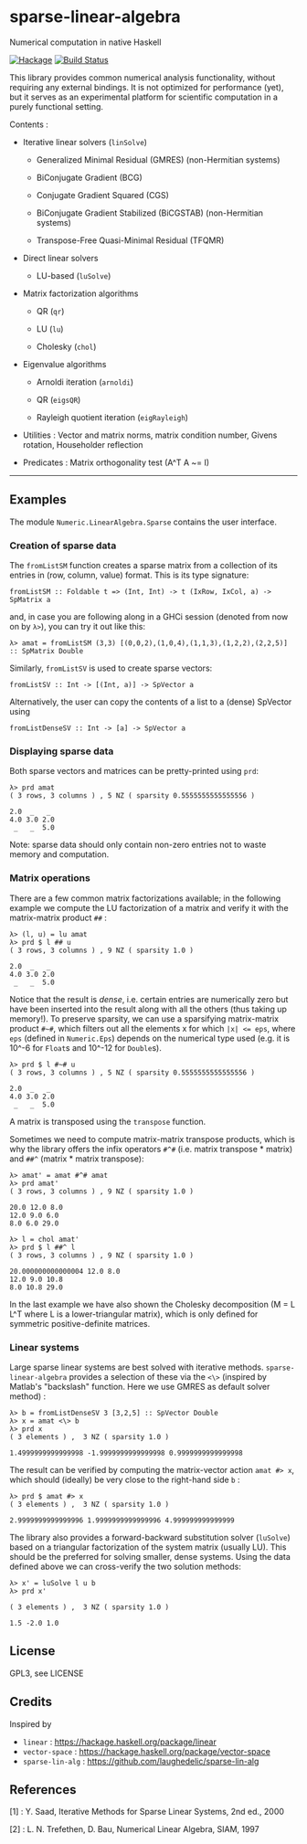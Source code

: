 # sparse-linear-algebra

Numerical computation in native Haskell

[![Hackage](https://img.shields.io/hackage/v/sparse-linear-algebra.svg)](https://hackage.haskell.org/package/sparse-linear-algebra)  [![Build Status](https://travis-ci.org/ocramz/sparse-linear-algebra.png)](https://travis-ci.org/ocramz/sparse-linear-algebra)

This library provides common numerical analysis functionality, without requiring any external bindings. It is not optimized for performance (yet), but it serves as an experimental platform for scientific computation in a purely functional setting.

Contents :

* Iterative linear solvers (`linSolve`)

    * Generalized Minimal Residual (GMRES) (non-Hermitian systems) 

    * BiConjugate Gradient (BCG)

    * Conjugate Gradient Squared (CGS)

    * BiConjugate Gradient Stabilized (BiCGSTAB) (non-Hermitian systems)

    * Transpose-Free Quasi-Minimal Residual (TFQMR)

* Direct linear solvers

    * LU-based (`luSolve`)

* Matrix factorization algorithms

    * QR (`qr`)

    * LU (`lu`)

    * Cholesky (`chol`)

* Eigenvalue algorithms

    * Arnoldi iteration (`arnoldi`)

    * QR (`eigsQR`)

    * Rayleigh quotient iteration (`eigRayleigh`)

* Utilities : Vector and matrix norms, matrix condition number, Givens rotation, Householder reflection

* Predicates : Matrix orthogonality test (A^T A ~= I)


---------

## Examples

The module `Numeric.LinearAlgebra.Sparse` contains the user interface.

### Creation of sparse data

The `fromListSM` function creates a sparse matrix from a collection of its entries in (row, column, value) format. This is its type signature:

    fromListSM :: Foldable t => (Int, Int) -> t (IxRow, IxCol, a) -> SpMatrix a

and, in case you are following along in a GHCi session (denoted from now on by `λ>`), you can try it out like this:

    λ> amat = fromListSM (3,3) [(0,0,2),(1,0,4),(1,1,3),(1,2,2),(2,2,5)] :: SpMatrix Double

Similarly, `fromListSV` is used to create sparse vectors: 

    fromListSV :: Int -> [(Int, a)] -> SpVector a
    

Alternatively, the user can copy the contents of a list to a (dense) SpVector using

    fromListDenseSV :: Int -> [a] -> SpVector a



### Displaying sparse data

Both sparse vectors and matrices can be pretty-printed using `prd`:

    λ> prd amat
    ( 3 rows, 3 columns ) , 5 NZ ( sparsity 0.5555555555555556 )

    2.0  _   _ 
    4.0 3.0 2.0
     _   _  5.0

Note: sparse data should only contain non-zero entries not to waste memory and computation.

### Matrix operations

There are a few common matrix factorizations available; in the following example we compute the LU factorization of a matrix and verify it with the matrix-matrix product `##`  :

    λ> (l, u) = lu amat
    λ> prd $ l ## u
    ( 3 rows, 3 columns ) , 9 NZ ( sparsity 1.0 )

    2.0  _   _ 
    4.0 3.0 2.0
     _   _  5.0

Notice that the result is _dense_, i.e. certain entries are numerically zero but have been inserted into the result along with all the others (thus taking up memory!).
To preserve sparsity, we can use a sparsifying matrix-matrix product `#~#`, which filters out all the elements x for which `|x| <= eps`, where `eps` (defined in `Numeric.Eps`) depends on the numerical type used (e.g. it is 10^-6 for `Float`s and 10^-12 for `Double`s).

    λ> prd $ l #~# u
    ( 3 rows, 3 columns ) , 5 NZ ( sparsity 0.5555555555555556 )

    2.0  _   _ 
    4.0 3.0 2.0
     _   _  5.0    

A matrix is transposed using the `transpose` function.

Sometimes we need to compute matrix-matrix transpose products, which is why the library offers the infix operators `#^#` (i.e. matrix transpose * matrix) and `##^` (matrix * matrix transpose):

    λ> amat' = amat #^# amat
    λ> prd amat'
    ( 3 rows, 3 columns ) , 9 NZ ( sparsity 1.0 )

    20.0 12.0 8.0
    12.0 9.0 6.0
    8.0 6.0 29.0
    
    λ> l = chol amat'
    λ> prd $ l ##^ l
    ( 3 rows, 3 columns ) , 9 NZ ( sparsity 1.0 )

    20.000000000000004 12.0 8.0
    12.0 9.0 10.8
    8.0 10.8 29.0

In the last example we have also shown the Cholesky decomposition (M = L L^T where L is a lower-triangular matrix), which is only defined for symmetric positive-definite matrices.

### Linear systems

Large sparse linear systems are best solved with iterative methods. `sparse-linear-algebra` provides a selection of these via the `<\>` (inspired by Matlab's "backslash" function. Here we use GMRES as default solver method) :

    λ> b = fromListDenseSV 3 [3,2,5] :: SpVector Double
    λ> x = amat <\> b
    λ> prd x
    ( 3 elements ) ,  3 NZ ( sparsity 1.0 )

    1.4999999999999998 -1.9999999999999998 0.9999999999999998

The result can be verified by computing the matrix-vector action `amat #> x`, which should (ideally) be very close to the right-hand side `b` :

    λ> prd $ amat #> x
    ( 3 elements ) ,  3 NZ ( sparsity 1.0 )

    2.9999999999999996 1.9999999999999996 4.999999999999999

The library also provides a forward-backward substitution solver (`luSolve`) based on a triangular factorization of the system matrix (usually LU). This should be the preferred for solving smaller, dense systems. Using the data defined above we can cross-verify the two solution methods:

    λ> x' = luSolve l u b
    λ> prd x'

    ( 3 elements ) ,  3 NZ ( sparsity 1.0 )

    1.5 -2.0 1.0








## License

GPL3, see LICENSE

## Credits

Inspired by

* `linear` : https://hackage.haskell.org/package/linear
* `vector-space` : https://hackage.haskell.org/package/vector-space
* `sparse-lin-alg` : https://github.com/laughedelic/sparse-lin-alg

## References

[1] : Y. Saad, Iterative Methods for Sparse Linear Systems, 2nd ed., 2000

[2] : L. N. Trefethen, D. Bau, Numerical Linear Algebra, SIAM, 1997